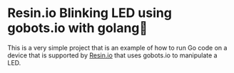 # Resin.io Blinking LED using gobots.io with golang

This is a very simple project that is an example of how to run Go code on a device that is supported by [Resin.io](http://resin.io) that uses gobots.io to manipulate a LED.
